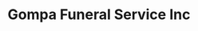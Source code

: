 ---
title: "Gompa Funeral Service Inc"
url: /ganta/gompa-funeral-service-inc/
shop: funeral directors
---